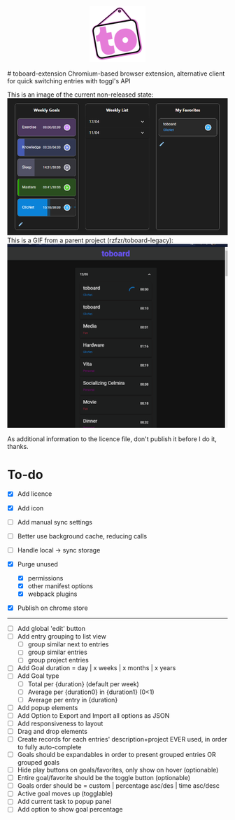 <p align="center">
  <img src="https://github.com/rzfzr/toboard-extension/blob/main/icons/128.png">
</p>
# toboard-extension
Chromium-based browser extension, alternative client for quick switching entries with toggl's API

This is an image of the current non-released state:
![dashboard](https://github.com/rzfzr/toboard-extension/blob/main/media/newtab.png)
This is a GIF from a parent project (rzfzr/toboard-legacy):
![dashboard](https://github.com/rzfzr/toboard-legacy/blob/main/screenshots/toboard.gif)

As additional information to the licence file, don't publish it before I do it, thanks.
# To-do

- [x] Add licence
- [x] Add icon
- [ ] Add manual sync settings 

- [ ] Better use background cache, reducing calls
- [ ] Handle local -> sync storage

- [x] Purge unused 
    - [x] permissions
    - [X] other manifest options
    - [x] webpack plugins

- [x] Publish on chrome store
---
- [ ] Add global 'edit' button
- [ ] Add entry grouping to list view
    - [ ] group similar next to entries
    - [ ] group similar entries
    - [ ] group project entries

- [ ] Add Goal duration = day | x weeks | x months | x years
- [ ] Add Goal type
    - [ ] Total per {duration} (default per week)
    - [ ] Average per {duration0} in {duration1} (0<1)
    - [ ] Average per entry in {duration}

- [ ] Add popup elements
- [ ] Add Option to Export and Import all options as JSON
- [ ] Add responsiveness to layout
- [ ] Drag and drop elements
- [ ] Create records for each entries' description+project EVER used, in order to fully auto-complete
- [ ] Goals should be expandables in order to present grouped entries OR grouped goals
- [ ] Hide play buttons on goals/favorites, only show on hover (optionable)
- [ ] Entire goal/favorite should be the toggle button (optionable) 
- [ ] Goals order should be = custom | percentage asc/des | time asc/desc 
- [ ] Active goal moves up (togglable)
- [ ] Add current task to popup panel
- [ ] Add option to show goal percentage